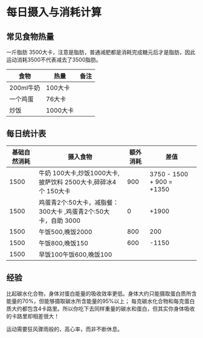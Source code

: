 # 每日摄入与消耗计算


## 常见食物热量

一斤脂肪 3500大卡，注意是脂肪，普通减肥都是消耗完成糖元后才是脂肪，因此运动消耗3500不代表减去了3500脂肪。  


| 食物      | 热量     | 备注 |
| --------- | -------- | ---- |
| 200ml牛奶 | 100大卡  |      |
| 一个鸡蛋  | 76大卡   |      |
| 炒饭      | 1000大卡 |      |

## 每日统计表

| 基础自然消耗 | 摄入食物                                                       | 额外消耗 | 差值                       |
| ------------ | -------------------------------------------------------------- | -------- | -------------------------- |
| 1500         | 牛奶 100大卡,炒饭1000大卡,披萨饮料 2500大卡,碎碎冰4个 150大卡  | 900      | 3750 - 1500 + 900  = +1350 |
| 1500         | 鸡蛋青2个:50大卡，减脂餐：300大卡 ,鸡蛋青2个:50大卡，自助 3000 | 0        | +1900                      |
| 1500         | 午饭500,晚饭2000                                               | 800      | 200                        |
| 1500         | 午饭800,晚饭150                                                | 600      | -1150                      |
| 1500         | 早饭100午饭600,晚饭100                                         |          |                            |

## 经验

比起碳水化合物，身体对蛋白能量的吸收效率更低。身体大约只能摄取蛋白质所含能量的70%，但能够摄取碳水所含能量的95%以上；
每克碳水化合物和每克蛋白质大约都包含4卡路里。所以你吃下去同样重量的碳水和蛋白，但其实你身体吸收的卡路里却相差很大！

运动需要狂风骤雨般的，高心率，而非不断休息。